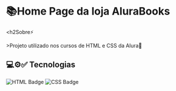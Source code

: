 <h1>📚Home Page da loja AluraBooks</h1>

<h2Sobre⚡</h2>
<p>>Projeto utilizado nos cursos de HTML e CSS da Alura🚀</p>

## 💻⚙️✅ Tecnologias
<div>
  <img src="https://img.shields.io/badge/HTML5?style=for-the-badge&logo=HTML5&logoColor=WHITE" alt="HTML Badge">
  <img src="https://img.shields.io/badge/CSS3?style=for-the-badge&logo=CSS3&logoColor=WHITE" alt="CSS Badge">
</div>
